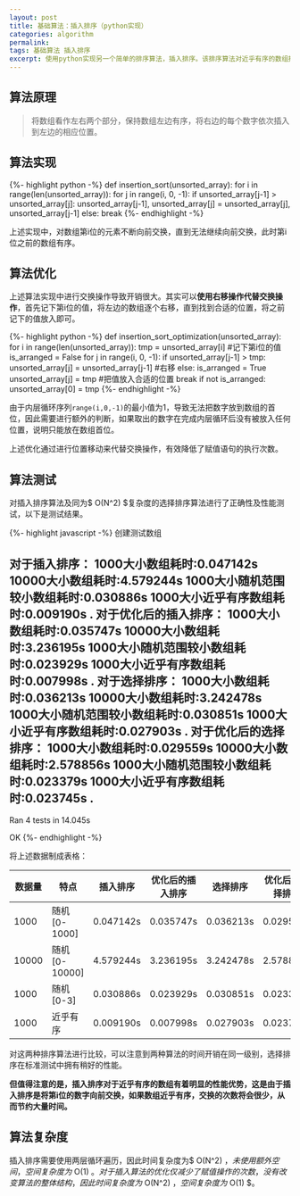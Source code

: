 ```yaml
---
layout: post
title: 基础算法：插入排序（python实现）
categories: algorithm
permalink: 
tags: 基础算法 插入排序
excerpt: 使用python实现另一个简单的排序算法，插入排序。该排序算法对近乎有序的数组排序速度较快。对比选择排序与插入排序，两者性能在同一级别，选择排序性能稍好。
---
```


## 算法原理

> 将数组看作左右两个部分，保持数组左边有序，将右边的每个数字依次插入到左边的相应位置。

## 算法实现

{%- highlight python -%}
def insertion_sort(unsorted_array):
    for i in range(len(unsorted_array)):
        for j in range(i, 0, -1):
            if unsorted_array[j-1] > unsorted_array[j]:
                unsorted_array[j-1], unsorted_array[j] = unsorted_array[j], unsorted_array[j-1]
            else:
                break
{%- endhighlight -%}

上述实现中，对数组第i位的元素不断向前交换，直到无法继续向前交换，此时第i位之前的数组有序。

## 算法优化

上述算法实现中进行交换操作导致开销很大。其实可以**使用右移操作代替交换操作**，首先记下第i位的值，将左边的数组逐个右移，直到找到合适的位置，将之前记下的值放入即可。

{%- highlight python -%}
def insertion_sort_optimization(unsorted_array):
    for i in range(len(unsorted_array)):
        tmp = unsorted_array[i] #记下第i位的值
        is_arranged = False
        for j in range(i, 0, -1):
            if unsorted_array[j-1] > tmp:
                unsorted_array[j] = unsorted_array[j-1] #右移
            else:
                is_arranged = True
                unsorted_array[j] = tmp #把值放入合适的位置
                break
        if not is_arranged:
            unsorted_array[0] = tmp
{%- endhighlight -%}

由于内层循环序列`range(i,0,-1)`的最小值为1，导致无法把数字放到数组的首位，因此需要进行额外的判断，如果取出的数字在完成内层循环后没有被放入任何位置，说明只能放在数组首位。

上述优化通过进行位置移动来代替交换操作，有效降低了赋值语句的执行次数。

## 算法测试

对插入排序算法及同为$ O(N^2) $复杂度的选择排序算法进行了正确性及性能测试，以下是测试结果。

{%- highlight javascript -%}
创建测试数组

对于插入排序：
1000大小数组耗时:0.047142s
10000大小数组耗时:4.579244s
1000大小随机范围较小数组耗时:0.030886s
1000大小近乎有序数组耗时:0.009190s
.
对于优化后的插入排序：
1000大小数组耗时:0.035747s
10000大小数组耗时:3.236195s
1000大小随机范围较小数组耗时:0.023929s
1000大小近乎有序数组耗时:0.007998s
.
对于选择排序：
1000大小数组耗时:0.036213s
10000大小数组耗时:3.242478s
1000大小随机范围较小数组耗时:0.030851s
1000大小近乎有序数组耗时:0.027903s
.
对于优化后的选择排序：
1000大小数组耗时:0.029559s
10000大小数组耗时:2.578856s
1000大小随机范围较小数组耗时:0.023379s
1000大小近乎有序数组耗时:0.023745s
.
----------------------------------------------------------------------
Ran 4 tests in 14.045s

OK
{%- endhighlight -%}

将上述数据制成表格：

|数据量|特点|插入排序|优化后的插入排序|选择排序|优化后的选择排序|
|----|----|------|---------------|-------|---------------|
|1000|随机\[0-1000\]|0.047142s|0.035747s|0.036213s|0.029559s|
|10000|随机\[0-10000\]|4.579244s|3.236195s|3.242478s|2.578856s|
|1000|随机\[0-3\]|0.030886s|0.023929s|0.030851s|0.023379s|
|1000|近乎有序|0.009190s|0.007998s|0.027903s|0.023745s|

对这两种排序算法进行比较，可以注意到两种算法的时间开销在同一级别，选择排序在标准测试中拥有稍好的性能。

**但值得注意的是，插入排序对于近乎有序的数组有着明显的性能优势，这是由于插入排序是将第i位的数字向前交换，如果数组近乎有序，交换的次数将会很少，从而节约大量时间。**

## 算法复杂度

插入排序需要使用两层循环遍历，因此时间复杂度为$ O(N^2) $，未使用额外空间，空间复杂度为$ O(1) $。对于插入算法的优化仅减少了赋值操作的次数，没有改变算法的整体结构，因此时间复杂度为$ O(N^2) $，空间复杂度为$ O(1) $。

